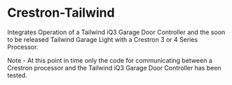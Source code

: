 # Crestron-Tailwind
Integrates Operation of a Tailwind iQ3 Garage Door Controller and the soon to be released Tailwind
Garage Light with a Crestron 3 or 4 Series Processor.

Note - At this point in time only the code for communicating between a Crestron processor and
the Tailwind iQ3 Garage Door Controller has been tested.
